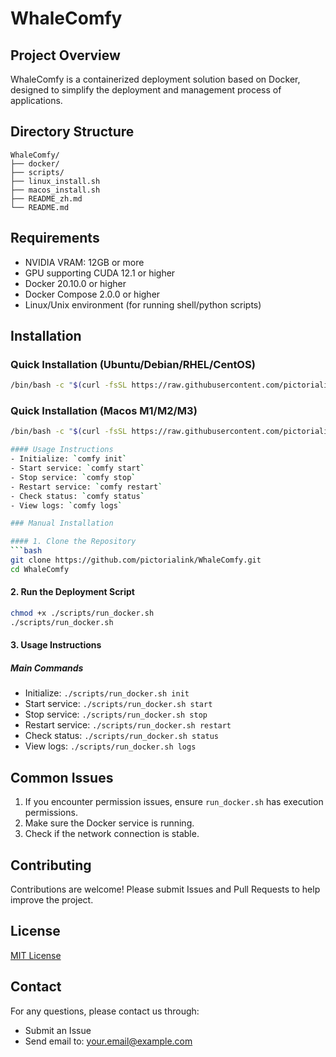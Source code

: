 # WhaleComfy

## Project Overview
WhaleComfy is a containerized deployment solution based on Docker, designed to simplify the deployment and management process of applications.

## Directory Structure
```
WhaleComfy/
├── docker/
├── scripts/
├── linux_install.sh
├── macos_install.sh
├── README_zh.md
└── README.md
```

## Requirements
- NVIDIA VRAM: 12GB or more
- GPU supporting CUDA 12.1 or higher
- Docker 20.10.0 or higher
- Docker Compose 2.0.0 or higher
- Linux/Unix environment (for running shell/python scripts)

## Installation
### Quick Installation (Ubuntu/Debian/RHEL/CentOS)
```bash
/bin/bash -c "$(curl -fsSL https://raw.githubusercontent.com/pictorialink/WhaleComfy/main/linux_install.sh)"
```
### Quick Installation (Macos M1/M2/M3)
```bash
/bin/bash -c "$(curl -fsSL https://raw.githubusercontent.com/pictorialink/WhaleComfy/main/linux_install.sh)"

#### Usage Instructions
- Initialize: `comfy init`
- Start service: `comfy start`
- Stop service: `comfy stop`
- Restart service: `comfy restart`
- Check status: `comfy status`
- View logs: `comfy logs`

### Manual Installation

#### 1. Clone the Repository
```bash
git clone https://github.com/pictorialink/WhaleComfy.git
cd WhaleComfy
```

#### 2. Run the Deployment Script
```bash
chmod +x ./scripts/run_docker.sh
./scripts/run_docker.sh
```

#### 3. Usage Instructions

##### Main Commands
- Initialize: `./scripts/run_docker.sh init`
- Start service: `./scripts/run_docker.sh start`
- Stop service: `./scripts/run_docker.sh stop`
- Restart service: `./scripts/run_docker.sh restart`
- Check status: `./scripts/run_docker.sh status`
- View logs: `./scripts/run_docker.sh logs`

## Common Issues
1. If you encounter permission issues, ensure `run_docker.sh` has execution permissions.
2. Make sure the Docker service is running.
3. Check if the network connection is stable.

## Contributing
Contributions are welcome! Please submit Issues and Pull Requests to help improve the project.

## License
[MIT License](LICENSE)

## Contact
For any questions, please contact us through:
- Submit an Issue
- Send email to: your.email@example.com 